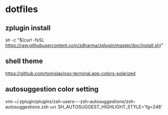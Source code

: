 # dotfiles
## zplugin install
sh -c "$(curl -fsSL https://raw.githubusercontent.com/zdharma/zplugin/master/doc/install.sh)"

## shell theme
https://github.com/tomislav/osx-terminal.app-colors-solarized

## autosuggestion color setting
vim ~/.zplugin/plugins/zsh-users---zsh-autosuggestions/zsh-autosuggestions.zsh
`set` SH_AUTOSUGGEST_HIGHLIGHT_STYLE='fg=248'

